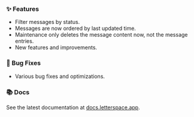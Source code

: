 ### ✨ Features

- Filter messages by status.
- Messages are now ordered by last updated time.
- Maintenance only deletes the message content now, not the message entries.
- New features and improvements.

### 🐛 Bug Fixes

- Various bug fixes and optimizations.

### 📚 Docs

See the latest documentation at [docs.letterspace.app](https://docs.letterspace.app).
